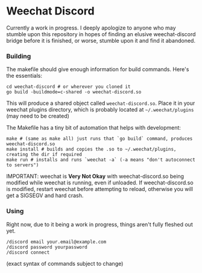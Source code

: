 Weechat Discord
===============

Currently a work in progress. I deeply apologize to anyone who may stumble upon this repository in hopes of finding an elusive weechat-discord bridge before it is finished, or worse, stumble upon it and find it abandoned.

### Building

The makefile should give enough information for build commands. Here's the essentials:

    cd weechat-discord # or wherever you cloned it
    go build -buildmode=c-shared -o weechat-discord.so

This will produce a shared object called `weechat-discord.so`. Place it in your weechat plugins directory, which is probably located at `~/.weechat/plugins` (may need to be created)

The Makefile has a tiny bit of automation that helps with development:

    make # (same as make all) just runs that `go build` command, produces weechat-discord.so
    make install # builds and copies the .so to ~/.weechat/plugins, creating the dir if required
    make run # installs and runs `weechat -a` (-a means "don't autoconnect to servers")

IMPORTANT: weechat is **Very Not Okay** with weechat-discord.so being modified while weechat is running, even if unloaded. If weechat-discord.so is modified, restart weechat before attempting to reload, otherwise you will get a SIGSEGV and hard crash.

### Using

Right now, due to it being a work in progress, things aren't fully fleshed out yet.

    /discord email your.email@example.com
    /discord password yourpassword
    /discord connect

(exact syntax of commands subject to change)
